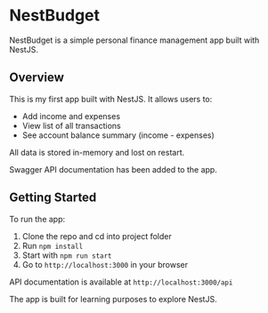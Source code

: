 # NestBudget

NestBudget is a simple personal finance management app built with NestJS.

## Overview

This is my first app built with NestJS. It allows users to:

- Add income and expenses
- View list of all transactions
- See account balance summary (income - expenses)

All data is stored in-memory and lost on restart. 

Swagger API documentation has been added to the app.

## Getting Started

To run the app:

1. Clone the repo and cd into project folder
2. Run `npm install` 
3. Start with `npm run start`
4. Go to `http://localhost:3000` in your browser

API documentation is available at `http://localhost:3000/api`

The app is built for learning purposes to explore NestJS.